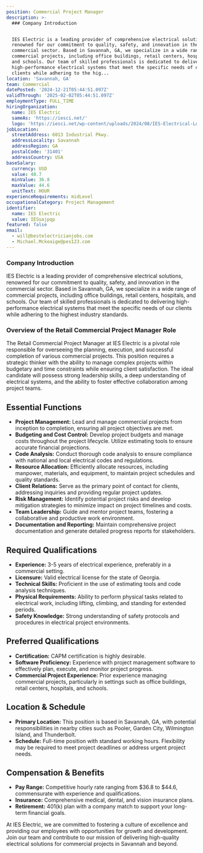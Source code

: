 ```yaml
---
position: Commercial Project Manager
description: >-
  ### Company Introduction


  IES Electric is a leading provider of comprehensive electrical solutions,
  renowned for our commitment to quality, safety, and innovation in the
  commercial sector. Based in Savannah, GA, we specialize in a wide range of
  commercial projects, including office buildings, retail centers, hospitals,
  and schools. Our team of skilled professionals is dedicated to delivering
  high-performance electrical systems that meet the specific needs of our
  clients while adhering to the hig...
location: 'Savannah, GA'
team: Commercial
datePosted: '2024-12-21T05:44:51.097Z'
validThrough: '2025-02-02T05:44:51.097Z'
employmentType: FULL_TIME
hiringOrganization:
  name: IES Electric
  sameAs: 'https://iesci.net/'
  logo: 'https://iesci.net/wp-content/uploads/2024/08/IES-Electrical-Logo-color.png'
jobLocation:
  streetAddress: 6013 Industrial Pkwy.
  addressLocality: Savannah
  addressRegion: GA
  postalCode: '31401'
  addressCountry: USA
baseSalary:
  currency: USD
  value: 40.7
  minValue: 36.8
  maxValue: 44.6
  unitText: HOUR
experienceRequirements: midLevel
occupationalCategory: Project Management
identifier:
  name: IES Electric
  value: IESuajpqp
featured: false
email:
  - will@bestelectricianjobs.com
  - Michael.Mckeaige@pes123.com
---
```




### Company Introduction

IES Electric is a leading provider of comprehensive electrical solutions, renowned for our commitment to quality, safety, and innovation in the commercial sector. Based in Savannah, GA, we specialize in a wide range of commercial projects, including office buildings, retail centers, hospitals, and schools. Our team of skilled professionals is dedicated to delivering high-performance electrical systems that meet the specific needs of our clients while adhering to the highest industry standards.

### Overview of the Retail Commercial Project Manager Role

The Retail Commercial Project Manager at IES Electric is a pivotal role responsible for overseeing the planning, execution, and successful completion of various commercial projects. This position requires a strategic thinker with the ability to manage complex projects within budgetary and time constraints while ensuring client satisfaction. The ideal candidate will possess strong leadership skills, a deep understanding of electrical systems, and the ability to foster effective collaboration among project teams.

## Essential Functions

- **Project Management:** Lead and manage commercial projects from inception to completion, ensuring all project objectives are met.
- **Budgeting and Cost Control:** Develop project budgets and manage costs throughout the project lifecycle. Utilize estimating tools to ensure accurate financial projections.
- **Code Analysis:** Conduct thorough code analysis to ensure compliance with national and local electrical codes and regulations.
- **Resource Allocation:** Efficiently allocate resources, including manpower, materials, and equipment, to maintain project schedules and quality standards.
- **Client Relations:** Serve as the primary point of contact for clients, addressing inquiries and providing regular project updates.
- **Risk Management:** Identify potential project risks and develop mitigation strategies to minimize impact on project timelines and costs.
- **Team Leadership:** Guide and mentor project teams, fostering a collaborative and productive work environment.
- **Documentation and Reporting:** Maintain comprehensive project documentation and generate detailed progress reports for stakeholders.

## Required Qualifications

- **Experience:** 3-5 years of electrical experience, preferably in a commercial setting.
- **Licensure:** Valid electrical license for the state of Georgia.
- **Technical Skills:** Proficient in the use of estimating tools and code analysis techniques.
- **Physical Requirements:** Ability to perform physical tasks related to electrical work, including lifting, climbing, and standing for extended periods.
- **Safety Knowledge:** Strong understanding of safety protocols and procedures in electrical project environments.

## Preferred Qualifications

- **Certification:** CAPM certification is highly desirable.
- **Software Proficiency:** Experience with project management software to effectively plan, execute, and monitor project progress.
- **Commercial Project Experience:** Prior experience managing commercial projects, particularly in settings such as office buildings, retail centers, hospitals, and schools.

## Location & Schedule

- **Primary Location:** This position is based in Savannah, GA, with potential responsibilities in nearby cities such as Pooler, Garden City, Wilmington Island, and Thunderbolt.
- **Schedule:** Full-time position with standard working hours. Flexibility may be required to meet project deadlines or address urgent project needs.

## Compensation & Benefits

- **Pay Range:** Competitive hourly rate ranging from $36.8 to $44.6, commensurate with experience and qualifications.
- **Insurance:** Comprehensive medical, dental, and vision insurance plans.
- **Retirement:** 401(k) plan with a company match to support your long-term financial goals.

At IES Electric, we are committed to fostering a culture of excellence and providing our employees with opportunities for growth and development. Join our team and contribute to our mission of delivering high-quality electrical solutions for commercial projects in Savannah and beyond.
